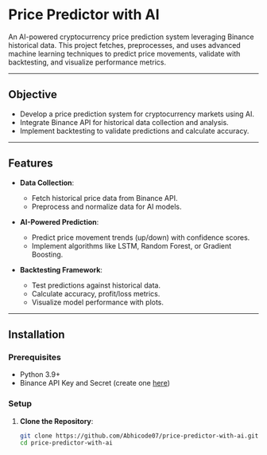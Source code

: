 # Price Predictor with AI

An AI-powered cryptocurrency price prediction system leveraging Binance historical data. This project fetches, preprocesses, and uses advanced machine learning techniques to predict price movements, validate with backtesting, and visualize performance metrics.

---

## Objective

- Develop a price prediction system for cryptocurrency markets using AI.
- Integrate Binance API for historical data collection and analysis.
- Implement backtesting to validate predictions and calculate accuracy.

---

## Features

- **Data Collection**:
  - Fetch historical price data from Binance API.
  - Preprocess and normalize data for AI models.

- **AI-Powered Prediction**:
  - Predict price movement trends (up/down) with confidence scores.
  - Implement algorithms like LSTM, Random Forest, or Gradient Boosting.

- **Backtesting Framework**:
  - Test predictions against historical data.
  - Calculate accuracy, profit/loss metrics.
  - Visualize model performance with plots.

---

## Installation

### Prerequisites

- Python 3.9+
- Binance API Key and Secret (create one [here](https://www.binance.com/en/my/settings/api-management))

### Setup

1. **Clone the Repository**:
   ```bash
   git clone https://github.com/Abhicode07/price-predictor-with-ai.git
   cd price-predictor-with-ai
